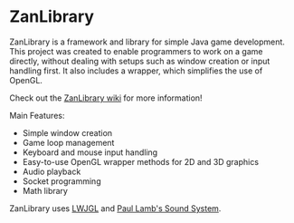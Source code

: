 ZanLibrary
==========

ZanLibrary is a framework and library for simple Java game development.
This project was created to enable programmers to work on a game directly,
without dealing with setups such as window creation or input handling first.
It also includes a wrapper, which simplifies the use of OpenGL.

Check out the [ZanLibrary wiki](https://github.com/rozanxt/zanlib-legacy/wiki) for more information!

Main Features:
- Simple window creation
- Game loop management
- Keyboard and mouse input handling
- Easy-to-use OpenGL wrapper methods for 2D and 3D graphics
- Audio playback
- Socket programming
- Math library

ZanLibrary uses [LWJGL](http://www.lwjgl.org/) and [Paul Lamb's Sound System](http://www.paulscode.com/).
